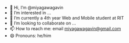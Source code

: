 - 👋 Hi, I’m @miyagawagavin
- 👀 I’m interested in ...
- 🌱 I’m currently a 4th year Web and Mobile student at RIT 
- 💞️ I’m looking to collaborate on ...
- 📫 How to reach me: email miyagawagavin@gmail.com
- 😄 Pronouns: he/him



